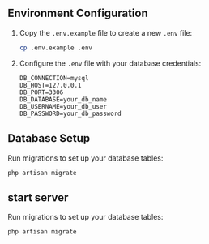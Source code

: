 ## Environment Configuration

1. Copy the `.env.example` file to create a new `.env` file:

    ```bash
    cp .env.example .env
    ```

2. Configure the `.env` file with your database credentials:

    ```dotenv
    DB_CONNECTION=mysql
    DB_HOST=127.0.0.1
    DB_PORT=3306
    DB_DATABASE=your_db_name
    DB_USERNAME=your_db_user
    DB_PASSWORD=your_db_password
    ```

## Database Setup

Run migrations to set up your database tables:

 ```
 php artisan migrate
 ```

## start server

Run migrations to set up your database tables:

 ```
 php artisan migrate
 ```
